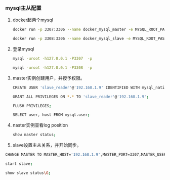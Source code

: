 ### mysql主从配置

1. docker起两个mysql

   ```bash
   docker run -p 3307:3306 --name docker_mysql_master -e MYSQL_ROOT_PASSWORD=root mysql
   
   docker run -p 3308:3306 --name docker_mysql_slave -e MYSQL_ROOT_PASSWORD=root mysql
   ```

2. 登录mysql

   ```bash
   mysql -uroot -h127.0.0.1 -P3307  -p
   
   mysql -uroot -h127.0.0.1 -P3308  -p
   ```

3. master实例创建用户，并授予权限。

   ```bash
   CREATE USER 'slave_reader'@'192.168.1.9' IDENTIFIED WITH mysql_native_password BY 'slave_reader';
   
   GRANT ALL PRIVILEGES ON *.* TO 'slave_reader'@'192.168.1.9';
   
   FLUSH PRIVILEGES;
   
   SELECT user, host FROM mysql.user;
   ```

4. naster实例查看log position

   ```bash
   show master status;
   ```

5. slave设置主从关系，并开始同步。

```bash
CHANGE MASTER TO MASTER_HOST='192.168.1.9',MASTER_PORT=3307,MASTER_USER='slave_reader',MASTER_PASSWORD='slave_reader',MASTER_LOG_FILE='binlog.000008',MASTER_LOG_POS=1947;

start slave;

show slave status\G;
```

